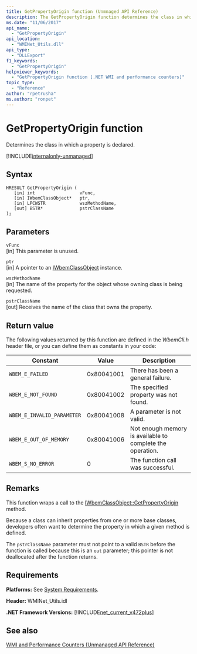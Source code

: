 ```yaml
---
title: GetPropertyOrigin function (Unmnaged API Reference)
description: The GetPropertyOrigin function determines the class in which a property is declared.
ms.date: "11/06/2017"
api_name: 
  - "GetPropertyOrigin"
api_location: 
  - "WMINet_Utils.dll"
api_type: 
  - "DLLExport"
f1_keywords: 
  - "GetPropertyOrigin"
helpviewer_keywords: 
  - "GetPropertyOrigin function [.NET WMI and performance counters]"
topic_type: 
  - "Reference"
author: "rpetrusha"
ms.author: "ronpet"
---
```

# GetPropertyOrigin function
Determines the class in which a property is declared.

[!INCLUDE[internalonly-unmanaged](../../../../includes/internalonly-unmanaged.md)]
    
## Syntax  
  
```  
HRESULT GetPropertyOrigin (
   [in] int                 vFunc, 
   [in] IWbemClassObject*   ptr, 
   [in] LPCWSTR             wszMethodName,
   [out] BSTR*              pstrClassName
); 
```  

## Parameters

`vFunc`  
[in] This parameter is unused.

`ptr`  
[in] A pointer to an [IWbemClassObject](/windows/desktop/api/wbemcli/nn-wbemcli-iwbemclassobject) instance.

`wszMethodName`  
[in] The name of the property for the object whose owning class is being requested. 

`pstrClassName`  
[out] Receives the name of the class that owns the property.

## Return value

The following values returned by this function are defined in the *WbemCli.h* header file, or you can define them as constants in your code:

|Constant  |Value  |Description  |
|---------|---------|---------|
|`WBEM_E_FAILED` | 0x80041001 | There has been a general failure. |
|`WBEM_E_NOT_FOUND` | 0x80041002 | The specified property was not found. |
|`WBEM_E_INVALID_PARAMETER` | 0x80041008 | A parameter is not valid. |
|`WBEM_E_OUT_OF_MEMORY` | 0x80041006 | Not enough memory is available to complete the operation. |
|`WBEM_S_NO_ERROR` | 0 | The function call was successful.  |
  
## Remarks

This function wraps a call to the [IWbemClassObject::GetPropertyOrigin](/windows/desktop/api/wbemcli/nf-wbemcli-iwbemclassobject-getpropertyorigin) method.

Because a class can inherit properties from one or more base classes, developers often want to determine the property in which a given method is defined.

The `pstrClassName` parameter must not point to a valid `BSTR` before the function is called because this is an `out` parameter; this pointer is not deallocated after the function returns.

## Requirements  
**Platforms:** See [System Requirements](../../../../docs/framework/get-started/system-requirements.md).  
  
 **Header:** WMINet_Utils.idl  
  
 **.NET Framework Versions:** [!INCLUDE[net_current_v472plus](../../../../includes/net-current-v472plus.md)]  
  
## See also  
[WMI and Performance Counters (Unmanaged API Reference)](index.md)
